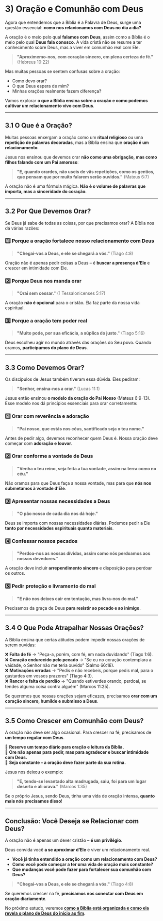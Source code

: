 # **3) Oração e Comunhão com Deus**  

Agora que entendemos que a Bíblia é a Palavra de Deus, surge uma questão essencial: **como nos relacionamos com Deus no dia a dia?**  

A oração é o meio pelo qual **falamos com Deus**, assim como a Bíblia é o meio pelo qual **Deus fala conosco**. A vida cristã não se resume a ter conhecimento sobre Deus, mas a viver em comunhão real com Ele.  

> **"Aproximemo-nos, com coração sincero, em plena certeza de fé."** (Hebreus 10:22)  

Mas muitas pessoas se sentem confusas sobre a oração:  
- Como devo orar?  
- O que Deus espera de mim?  
- Minhas orações realmente fazem diferença?  

Vamos explorar **o que a Bíblia ensina sobre a oração e como podemos cultivar um relacionamento vivo com Deus**.  

---

## **3.1 O Que é a Oração?**  

Muitas pessoas enxergam a oração como um **ritual religioso** ou uma **repetição de palavras decoradas**, mas a Bíblia ensina que **oração é um relacionamento**.  

Jesus nos ensinou que devemos orar **não como uma obrigação, mas como filhos falando com um Pai amoroso**:  

> **"E, quando orardes, não useis de vãs repetições, como os gentios, que pensam que por muito falarem serão ouvidos."** (Mateus 6:7)  

A oração não é uma fórmula mágica. **Não é o volume de palavras que importa, mas a sinceridade do coração**.  

---

## **3.2 Por Que Devemos Orar?**  

Se Deus já sabe de todas as coisas, por que precisamos orar? A Bíblia nos dá várias razões:  

### 1️⃣ **Porque a oração fortalece nosso relacionamento com Deus**  
> **"Chegai-vos a Deus, e ele se chegará a vós."** (Tiago 4:8)  

Oração não é apenas pedir coisas a Deus – é **buscar a presença d’Ele** e crescer em intimidade com Ele.  

### 2️⃣ **Porque Deus nos manda orar**  
> **"Orai sem cessar."** (1 Tessalonicenses 5:17)  

A oração **não é opcional** para o cristão. Ela faz parte da nossa vida espiritual.  

### 3️⃣ **Porque a oração tem poder real**  
> **"Muito pode, por sua eficácia, a súplica do justo."** (Tiago 5:16)  

Deus escolheu agir no mundo através das orações do Seu povo. Quando oramos, **participamos do plano de Deus**.  

---

## **3.3 Como Devemos Orar?**  

Os discípulos de Jesus também tiveram essa dúvida. Eles pediram:  

> **"Senhor, ensina-nos a orar."** (Lucas 11:1)  

Jesus então ensinou **o modelo da oração do Pai Nosso** (Mateus 6:9-13). Esse modelo nos dá princípios essenciais para orar corretamente:  

### **1️⃣ Orar com reverência e adoração**  
> **"Pai nosso, que estás nos céus, santificado seja o teu nome."**  

Antes de pedir algo, devemos reconhecer quem Deus é. Nossa oração deve começar com **adoração e louvor**.  

### **2️⃣ Orar conforme a vontade de Deus**  
> **"Venha o teu reino, seja feita a tua vontade, assim na terra como no céu."**  

Não oramos para que Deus faça a nossa vontade, mas para que **nós nos submetamos à vontade d’Ele**.  

### **3️⃣ Apresentar nossas necessidades a Deus**  
> **"O pão nosso de cada dia nos dá hoje."**  

Deus se importa com nossas necessidades diárias. Podemos pedir a Ele **tanto por necessidades espirituais quanto materiais**.  

### **4️⃣ Confessar nossos pecados**  
> **"Perdoa-nos as nossas dívidas, assim como nós perdoamos aos nossos devedores."**  

A oração deve incluir **arrependimento sincero** e disposição para perdoar os outros.  

### **5️⃣ Pedir proteção e livramento do mal**  
> **"E não nos deixes cair em tentação, mas livra-nos do mal."**  

Precisamos da graça de Deus **para resistir ao pecado e ao inimigo**.  

---

## **3.4 O Que Pode Atrapalhar Nossas Orações?**  

A Bíblia ensina que certas atitudes podem impedir nossas orações de serem ouvidas:  

❌ **Falta de fé** → "Peça-a, porém, com fé, em nada duvidando" (Tiago 1:6).  
❌ **Coração endurecido pelo pecado** → "Se eu no coração contemplara a vaidade, o Senhor não me teria ouvido" (Salmo 66:18).  
❌ **Motivações erradas** → "Pedis e não recebeis, porque pedis mal, para o gastardes em vossos prazeres" (Tiago 4:3).  
❌ **Rancor e falta de perdão** → "Quando estiverdes orando, perdoai, se tendes alguma coisa contra alguém" (Marcos 11:25).  

Se queremos que nossas orações sejam eficazes, precisamos **orar com um coração sincero, humilde e submisso a Deus**.  

---

## **3.5 Como Crescer em Comunhão com Deus?**  

A oração não deve ser algo ocasional. Para crescer na fé, precisamos de **um tempo regular com Deus**.  

📖 **Reserve um tempo diário para oração e leitura da Bíblia.**  
🙏 **Ore não apenas para pedir, mas para agradecer e buscar intimidade com Deus.**  
📅 **Seja constante – a oração deve fazer parte da sua rotina.**  

Jesus nos deixou o exemplo:  

> **"E, tendo-se levantado alta madrugada, saiu, foi para um lugar deserto e ali orava."** (Marcos 1:35)  

Se o próprio Jesus, sendo Deus, tinha uma vida de oração intensa, **quanto mais nós precisamos disso!**  

---

## **Conclusão: Você Deseja se Relacionar com Deus?**  

A oração não é apenas um dever cristão – **é um privilégio**.  

Deus convida você **a se aproximar d’Ele** e viver um relacionamento real.  

- **Você já tinha entendido a oração como um relacionamento com Deus?**  
- **Como você pode começar a ter uma vida de oração mais constante?**  
- **Que mudanças você pode fazer para fortalecer sua comunhão com Deus?**  

> **"Chegai-vos a Deus, e ele se chegará a vós."** (Tiago 4:8)  

Se queremos crescer na fé, **precisamos nos conectar com Deus em oração diariamente**.  

No próximo estudo, veremos [**como a Bíblia está organizada e como ela revela o plano de Deus do início ao fim**](panorama-biblico.md).  
